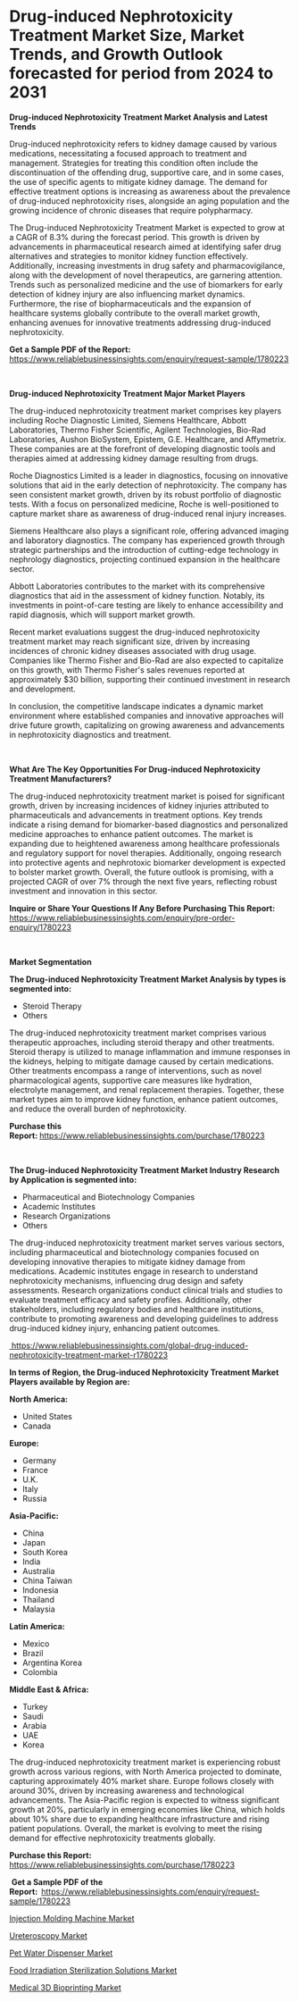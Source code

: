 <p><h1>Drug-induced Nephrotoxicity Treatment Market Size, Market Trends, and Growth Outlook forecasted for period from 2024 to 2031</h1></p><p><strong>Drug-induced Nephrotoxicity Treatment Market Analysis and Latest Trends</strong></p>
<p><p>Drug-induced nephrotoxicity refers to kidney damage caused by various medications, necessitating a focused approach to treatment and management. Strategies for treating this condition often include the discontinuation of the offending drug, supportive care, and in some cases, the use of specific agents to mitigate kidney damage. The demand for effective treatment options is increasing as awareness about the prevalence of drug-induced nephrotoxicity rises, alongside an aging population and the growing incidence of chronic diseases that require polypharmacy.</p><p>The Drug-induced Nephrotoxicity Treatment Market is expected to grow at a CAGR of 8.3% during the forecast period. This growth is driven by advancements in pharmaceutical research aimed at identifying safer drug alternatives and strategies to monitor kidney function effectively. Additionally, increasing investments in drug safety and pharmacovigilance, along with the development of novel therapeutics, are garnering attention. Trends such as personalized medicine and the use of biomarkers for early detection of kidney injury are also influencing market dynamics. Furthermore, the rise of biopharmaceuticals and the expansion of healthcare systems globally contribute to the overall market growth, enhancing avenues for innovative treatments addressing drug-induced nephrotoxicity.</p></p>
<p><strong>Get a Sample PDF of the Report:&nbsp;</strong> <a href="https://www.reliablebusinessinsights.com/enquiry/request-sample/1780223?utm_campaign=62&utm_medium=2&utm_source=Github&utm_content=ia&utm_term=19122024&utm_id=drug-induced-nephrotoxicity-treatment">https://www.reliablebusinessinsights.com/enquiry/request-sample/1780223</a></p>
<p>&nbsp;</p>
<p><strong>Drug-induced Nephrotoxicity Treatment Major Market Players</strong></p>
<p><p>The drug-induced nephrotoxicity treatment market comprises key players including Roche Diagnostic Limited, Siemens Healthcare, Abbott Laboratories, Thermo Fisher Scientific, Agilent Technologies, Bio-Rad Laboratories, Aushon BioSystem, Epistem, G.E. Healthcare, and Affymetrix. These companies are at the forefront of developing diagnostic tools and therapies aimed at addressing kidney damage resulting from drugs.</p><p>Roche Diagnostics Limited is a leader in diagnostics, focusing on innovative solutions that aid in the early detection of nephrotoxicity. The company has seen consistent market growth, driven by its robust portfolio of diagnostic tests. With a focus on personalized medicine, Roche is well-positioned to capture market share as awareness of drug-induced renal injury increases.</p><p>Siemens Healthcare also plays a significant role, offering advanced imaging and laboratory diagnostics. The company has experienced growth through strategic partnerships and the introduction of cutting-edge technology in nephrology diagnostics, projecting continued expansion in the healthcare sector.</p><p>Abbott Laboratories contributes to the market with its comprehensive diagnostics that aid in the assessment of kidney function. Notably, its investments in point-of-care testing are likely to enhance accessibility and rapid diagnosis, which will support market growth.</p><p>Recent market evaluations suggest the drug-induced nephrotoxicity treatment market may reach significant size, driven by increasing incidences of chronic kidney diseases associated with drug usage. Companies like Thermo Fisher and Bio-Rad are also expected to capitalize on this growth, with Thermo Fisher's sales revenues reported at approximately $30 billion, supporting their continued investment in research and development.</p><p>In conclusion, the competitive landscape indicates a dynamic market environment where established companies and innovative approaches will drive future growth, capitalizing on growing awareness and advancements in nephrotoxicity diagnostics and treatment.</p></p>
<p>&nbsp;</p>
<p><strong>What Are The Key Opportunities For Drug-induced Nephrotoxicity Treatment Manufacturers?</strong></p>
<p><p>The drug-induced nephrotoxicity treatment market is poised for significant growth, driven by increasing incidences of kidney injuries attributed to pharmaceuticals and advancements in treatment options. Key trends indicate a rising demand for biomarker-based diagnostics and personalized medicine approaches to enhance patient outcomes. The market is expanding due to heightened awareness among healthcare professionals and regulatory support for novel therapies. Additionally, ongoing research into protective agents and nephrotoxic biomarker development is expected to bolster market growth. Overall, the future outlook is promising, with a projected CAGR of over 7% through the next five years, reflecting robust investment and innovation in this sector.</p></p>
<p><strong>Inquire or Share Your Questions If Any Before Purchasing This Report:</strong> <a href="https://www.reliablebusinessinsights.com/enquiry/pre-order-enquiry/1780223?utm_campaign=62&utm_medium=2&utm_source=Github&utm_content=ia&utm_term=19122024&utm_id=drug-induced-nephrotoxicity-treatment">https://www.reliablebusinessinsights.com/enquiry/pre-order-enquiry/1780223</a></p>
<p>&nbsp;</p>
<p><strong>Market Segmentation</strong></p>
<p><strong>The Drug-induced Nephrotoxicity Treatment Market Analysis by types is segmented into:</strong></p>
<p><ul><li>Steroid Therapy</li><li>Others</li></ul></p>
<p><p>The drug-induced nephrotoxicity treatment market comprises various therapeutic approaches, including steroid therapy and other treatments. Steroid therapy is utilized to manage inflammation and immune responses in the kidneys, helping to mitigate damage caused by certain medications. Other treatments encompass a range of interventions, such as novel pharmacological agents, supportive care measures like hydration, electrolyte management, and renal replacement therapies. Together, these market types aim to improve kidney function, enhance patient outcomes, and reduce the overall burden of nephrotoxicity.</p></p>
<p><strong>Purchase this Report:&nbsp;</strong><a href="https://www.reliablebusinessinsights.com/purchase/1780223?utm_campaign=62&utm_medium=2&utm_source=Github&utm_content=ia&utm_term=19122024&utm_id=drug-induced-nephrotoxicity-treatment">https://www.reliablebusinessinsights.com/purchase/1780223</a></p>
<p>&nbsp;</p>
<p><strong>The Drug-induced Nephrotoxicity Treatment Market Industry Research by Application is segmented into:</strong></p>
<p><ul><li>Pharmaceutical and Biotechnology Companies</li><li>Academic Institutes</li><li>Research Organizations</li><li>Others</li></ul></p>
<p><p>The drug-induced nephrotoxicity treatment market serves various sectors, including pharmaceutical and biotechnology companies focused on developing innovative therapies to mitigate kidney damage from medications. Academic institutes engage in research to understand nephrotoxicity mechanisms, influencing drug design and safety assessments. Research organizations conduct clinical trials and studies to evaluate treatment efficacy and safety profiles. Additionally, other stakeholders, including regulatory bodies and healthcare institutions, contribute to promoting awareness and developing guidelines to address drug-induced kidney injury, enhancing patient outcomes.</p></p>
<p><a href="https://www.reliablebusinessinsights.com/global-drug-induced-nephrotoxicity-treatment-market-r1780223?utm_campaign=62&utm_medium=2&utm_source=Github&utm_content=ia&utm_term=19122024&utm_id=drug-induced-nephrotoxicity-treatment">&nbsp;https://www.reliablebusinessinsights.com/global-drug-induced-nephrotoxicity-treatment-market-r1780223</a></p>
<p><strong>In terms of Region, the Drug-induced Nephrotoxicity Treatment Market Players available by Region are:</strong></p>
<p>
    <p> <strong> North America: </strong>
        <ul>
            <li>United States</li>
            <li>Canada</li>
        </ul>
        </p> 
    <p> <strong> Europe: </strong>
        <ul>
            <li>Germany</li>
            <li>France</li>
            <li>U.K.</li>
            <li>Italy</li>
            <li>Russia</li>
        </ul>
        </p> 
    <p> <strong> Asia-Pacific: </strong>
        <ul>
            <li>China</li>
            <li>Japan</li>
            <li>South Korea</li>
            <li>India</li>
            <li>Australia</li>
            <li>China Taiwan</li>
            <li>Indonesia</li>
            <li>Thailand</li>
            <li>Malaysia</li>
        </ul>
        </p> 
    <p> <strong> Latin America: </strong>
        <ul>
            <li>Mexico</li>
            <li>Brazil</li>
            <li>Argentina Korea</li>
            <li>Colombia</li>
        </ul>
        </p> 
    <p> <strong> Middle East & Africa: </strong>
        <ul>
            <li>Turkey</li>
            <li>Saudi</li>
            <li>Arabia</li>
            <li>UAE</li>
            <li>Korea</li>
        </ul>
    </p>
    </p>
<p><p>The drug-induced nephrotoxicity treatment market is experiencing robust growth across various regions, with North America projected to dominate, capturing approximately 40% market share. Europe follows closely with around 30%, driven by increasing awareness and technological advancements. The Asia-Pacific region is expected to witness significant growth at 20%, particularly in emerging economies like China, which holds about 10% share due to expanding healthcare infrastructure and rising patient populations. Overall, the market is evolving to meet the rising demand for effective nephrotoxicity treatments globally.</p></p>
<p><strong>Purchase this Report: </strong><a href="https://www.reliablebusinessinsights.com/purchase/1780223?utm_campaign=62&utm_medium=2&utm_source=Github&utm_content=ia&utm_term=19122024&utm_id=drug-induced-nephrotoxicity-treatment">https://www.reliablebusinessinsights.com/purchase/1780223</a></p>
<p>&nbsp;<strong>Get a Sample PDF of the Report:&nbsp;&nbsp;</strong><a href="https://www.reliablebusinessinsights.com/enquiry/request-sample/1780223?utm_campaign=62&utm_medium=2&utm_source=Github&utm_content=ia&utm_term=19122024&utm_id=drug-induced-nephrotoxicity-treatment">https://www.reliablebusinessinsights.com/enquiry/request-sample/1780223</a></p>
<p><strong></strong></p>
<p><p><a href="https://www.linkedin.com/pulse/injection-molding-machine-market-share-analysis-61-cagr-growth-ywzhf?utm_campaign=62&utm_medium=2&utm_source=Github&utm_content=ia&utm_term=19122024&utm_id=drug-induced-nephrotoxicity-treatment">Injection Molding Machine Market</a></p><p><a href="https://www.linkedin.com/pulse/growth-forecast-ureteroscopy-market-projected-76-cagr-from-2024-qnrbf?utm_campaign=62&utm_medium=2&utm_source=Github&utm_content=ia&utm_term=19122024&utm_id=drug-induced-nephrotoxicity-treatment">Ureteroscopy Market</a></p><p><a href="https://www.linkedin.com/pulse/global-pet-water-dispenser-market-trends-applications-forecast-yprdf?utm_campaign=62&utm_medium=2&utm_source=Github&utm_content=ia&utm_term=19122024&utm_id=drug-induced-nephrotoxicity-treatment">Pet Water Dispenser Market</a></p><p><a href="https://github.com/manesros8/Market-Research-Report-List-1/blob/main/food-irradiation-sterilization-solutions-market.md?utm_campaign=62&utm_medium=2&utm_source=Github&utm_content=ia&utm_term=19122024&utm_id=drug-induced-nephrotoxicity-treatment">Food Irradiation Sterilization Solutions Market</a></p><p><a href="https://github.com/WashimHussain441/Market-Research-Report-List-1/blob/main/medical-3d-bioprinting-market.md?utm_campaign=62&utm_medium=2&utm_source=Github&utm_content=ia&utm_term=19122024&utm_id=drug-induced-nephrotoxicity-treatment">Medical 3D Bioprinting Market</a></p></p>